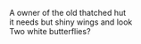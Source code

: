 A owner of the old thatched hut    
it needs but shiny wings and look    
Two white butterflies?    

